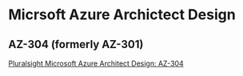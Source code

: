 # Micrsoft Azure Archictect Design
**AZ-304 (formerly AZ-301)**
---
[Pluralsight Microsoft Azure Architect Design: AZ-304](https://app.pluralsight.com/paths/certificate/microsoft-azure-architect-design-az-304)
